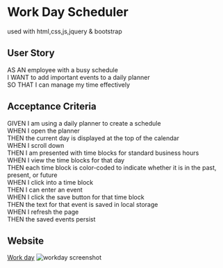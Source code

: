 # Work Day Scheduler
used with html,css,js,jquery & bootstrap

## User Story
AS AN employee with a busy schedule \
I WANT to add important events to a daily planner \
SO THAT I can manage my time effectively

## Acceptance Criteria
GIVEN I am using a daily planner to create a schedule \
WHEN I open the planner \
THEN the current day is displayed at the top of the calendar \
WHEN I scroll down \
THEN I am presented with time blocks for standard business hours \
WHEN I view the time blocks for that day \
THEN each time block is color-coded to indicate whether it is in the past, present, or future \
WHEN I click into a time block \
THEN I can enter an event \
WHEN I click the save button for that time block \
THEN the text for that event is saved in local storage \
WHEN I refresh the page \
THEN the saved events persist

## Website
[Work day](https://mschellberg.github.io/workday/)
![workday screenshot](https://user-images.githubusercontent.com/71852138/100799188-b2cfd800-33f2-11eb-9cab-482369ff0e42.png)
